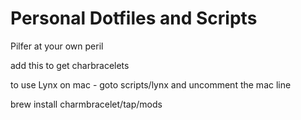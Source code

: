 # Personal Dotfiles and Scripts

Pilfer at your own peril

add this to get charbracelets

to use Lynx on mac - goto scripts/lynx and uncomment the mac line

brew install charmbracelet/tap/mods

